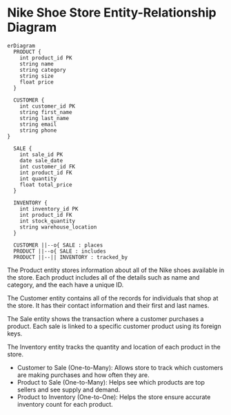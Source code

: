 # Nike Shoe Store Entity-Relationship Diagram

```mermaid
erDiagram
  PRODUCT {
    int product_id PK
    string name
    string category
    string size
    float price
  }

  CUSTOMER {
    int customer_id PK
    string first_name
    string last_name
    string email
    string phone
}

  SALE {
    int sale_id PK
    date sale_date
    int customer_id FK
    int product_id FK
    int quantity
    float total_price
  }

  INVENTORY {
    int inventory_id PK
    int product_id FK
    int stock_quantity
    string warehouse_location
  }

  CUSTOMER ||--o{ SALE : places
  PRODUCT ||--o{ SALE : includes
  PRODUCT ||--|| INVENTORY : tracked_by
```

The Product entity stores information about all of the Nike shoes available in the store. Each product includes all of the details such as name and category, and the each have a unique ID.

The Customer entity contains all of the records for individuals that shop at the store. It has their contact information and their first and last names.

The Sale entity shows the transaction where a customer purchases a product. Each sale is linked to a specific customer product using its foreign keys.

The Inventory entity tracks the quantity and location of each product in the store.

- Customer to Sale (One-to-Many): Allows store to track which customers are making purchases and how often they are. 
- Product to Sale (One-to-Many): Helps see which products are top sellers and see supply and demand.
- Product to Inventory (One-to-One): Helps the store ensure accurate inventory count for each product.
